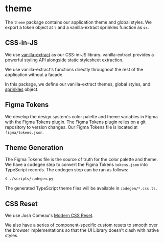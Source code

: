 # theme

The `theme` package contains our application theme and global styles. We export
a token object at `t` and a vanilla-extract sprinkles function as `sx`.

## CSS-in-JS

We use [vanilla-extract](https://vanilla-extract.style/) as our CSS-in-JS
library. vanilla-extract provides a powerful styling API alongside static
stylesheet extraction.

We use vanilla-extract's functions directly throughout the rest of the
application without a facade.

In this package, we define our vanilla-extract themes, global styles, and
[sprinkles](https://vanilla-extract.style/documentation/packages/sprinkles/)
object.

## Figma Tokens

We develop the design system's color palette and theme variables in Figma with
the Figma Tokens plugin. The Figma Tokens plugin relies on a git repository to
version changes. Our Figma Tokens file is located at `figma/tokens.json`.

## Theme Generation

The Figma Tokens file is the source of truth for the color palette and theme.
We have a codegen step to convert the Figma Tokens `tokens.json` into
TypeScript records. The codegen step can be ran as follows:

```bash
$ ./scripts/codegen.py
```

The generated TypeScript theme files will be available in `codegen/*.css.ts`.

## CSS Reset

We use Josh Comeau's [Modern CSS Reset](https://www.joshwcomeau.com/css/custom-css-reset/).

We also have a series of component-specific custom resets to smooth over the
browser implementations so that the UI Library doesn't clash with native styles.
